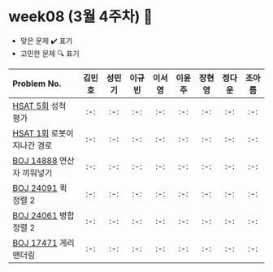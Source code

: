 # week08 (3월 4주차) :pencil:

- 맞은 문제 :heavy_check_mark: 표기
- 고민한 문제 :mag: 표기



|Problem No.|김민호|성민기|이규빈|이서영|이윤주|장현영|정다운|조아름|
|:---------------------------|:-----:|:-----:|:-----:|:-----:|:-----:|:-----:|:-----:|:-----:|
|[HSAT 5회](https://softeer.ai/practice/6250) 성적 평가|:-:|:-:|:-:|:-:|:-:|:-:|:-:|:-:|
|[HSAT 1회](https://softeer.ai/practice/6275) 로봇이 지나간 경로|:-:|:-:|:-:|:-:|:-:|:-:|:-:|:-:|
|[BOJ 14888](https://www.acmicpc.net/problem/14888) 연산자 끼워넣기|:-:|:-:|:-:|:-:|:-:|:-:|:-:|:-:|
|[BOJ 24091](https://www.acmicpc.net/problem/24091) 퀵 정렬 2|:-:|:-:|:-:|:-:|:-:|:-:|:-:|:-:|
|[BOJ 24061](https://www.jungol.co.kr/problem/24061) 병합 정렬 2|:-:|:-:|:-:|:-:|:-:|:-:|:-:|:-:|
|[BOJ 17471](https://www.acmicpc.net/problem/17471) 게리맨더링|:-:|:-:|:-:|:-:|:-:|:-:|:-:|:-:|


